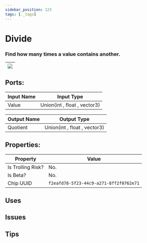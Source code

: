 ```yaml
---
sidebar_position: 123
tags: [._tags]
---
```


# Divide


### Find how many times a value contains another.

| ![](https://images-ext-2.discordapp.net/external/MPmIaQzlEPmgGWlgi-WxBBXt0Bjv_zWPkg1y1f_sy3s/https/www.recroomcircuits.com/image/circuit/absolute-value?width=206&height=108) |
|-----|

## Ports:

| Input Name | Input Type |
|-----------|-----------|
| Value | Union(int , float , vector3) |

| Output Name | Output Type |
|-----------|-----------|
| Quotient | Union(int , float , vector3) |

## Properties:

| Property  | Value |
|-------------------|-----------|
| Is Trolling Risk? | No. |
| Is Beta? | No. |
| Chip UUID | `f2eafd78-5f23-44c9-a271-8ff2f0762e71` |

## Uses

## Issues

## Tips